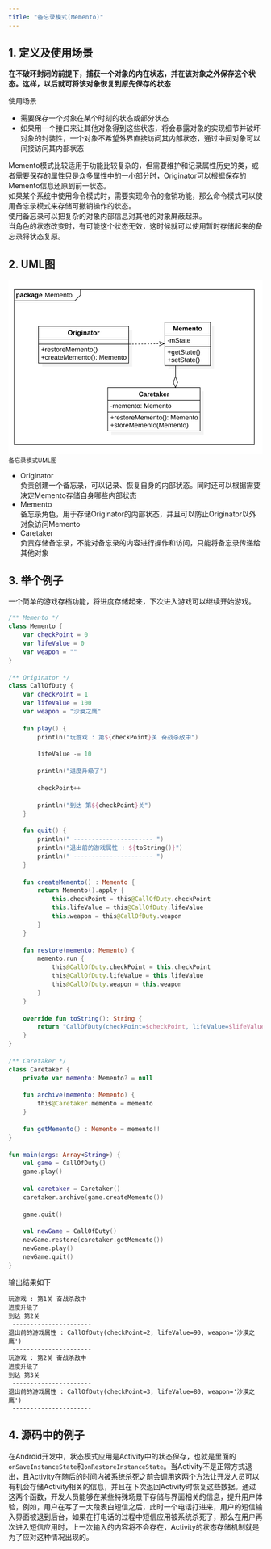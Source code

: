 ```yaml
---
title: "备忘录模式(Memento)"
---
```


## 1. 定义及使用场景

**在不破环封闭的前提下，捕获一个对象的内在状态，并在该对象之外保存这个状态。这样，以后就可将该对象恢复到原先保存的状态**

使用场景  

- 需要保存一个对象在某个时刻的状态或部分状态
- 如果用一个接口来让其他对象得到这些状态，将会暴露对象的实现细节并破坏对象的封装性，一个对象不希望外界直接访问其内部状态，通过中间对象可以间接访问其内部状态

Memento模式比较适用于功能比较复杂的，但需要维护和记录属性历史的类，或者需要保存的属性只是众多属性中的一小部分时，Originator可以根据保存的Memento信息还原到前一状态。  
如果某个系统中使用命令模式时，需要实现命令的撤销功能，那么命令模式可以使用备忘录模式来存储可撤销操作的状态。  
使用备忘录可以把复杂的对象内部信息对其他的对象屏蔽起来。  
当角色的状态改变时，有可能这个状态无效，这时候就可以使用暂时存储起来的备忘录将状态复原。

## 2. UML图

![备忘录模式UML图](/assets/images/design-pattern/memento.png)  
<small>备忘录模式UML图</small>

- Originator  
  负责创建一个备忘录，可以记录、恢复自身的内部状态。同时还可以根据需要决定Memento存储自身哪些内部状态
- Memento  
  备忘录角色，用于存储Originator的内部状态，并且可以防止Originator以外对象访问Memento
- Caretaker  
  负责存储备忘录，不能对备忘录的内容进行操作和访问，只能将备忘录传递给其他对象

## 3. 举个例子
一个简单的游戏存档功能，将进度存储起来，下次进入游戏可以继续开始游戏。

```kotlin
/** Memento */
class Memento {
    var checkPoint = 0
    var lifeValue = 0
    var weapon = ""
}

/** Originator */
class CallOfDuty {
    var checkPoint = 1
    var lifeValue = 100
    var weapon = "沙漠之鹰"

    fun play() {
        println("玩游戏 : 第${checkPoint}关 奋战杀敌中")

        lifeValue -= 10

        println("进度升级了")

        checkPoint++

        println("到达 第${checkPoint}关")
    }

    fun quit() {
        println(" ---------------------- ")
        println("退出前的游戏属性 : ${toString()}")
        println(" ---------------------- ")
    }

    fun createMemento() : Memento {
        return Memento().apply {
            this.checkPoint = this@CallOfDuty.checkPoint
            this.lifeValue = this@CallOfDuty.lifeValue
            this.weapon = this@CallOfDuty.weapon
        }
    }

    fun restore(memento: Memento) {
        memento.run {
            this@CallOfDuty.checkPoint = this.checkPoint
            this@CallOfDuty.lifeValue = this.lifeValue
            this@CallOfDuty.weapon = this.weapon
        }
    }

    override fun toString(): String {
        return "CallOfDuty(checkPoint=$checkPoint, lifeValue=$lifeValue, weapon='$weapon')"
    }
}

/** Caretaker */
class Caretaker {
    private var memento: Memento? = null

    fun archive(memento: Memento) {
        this@Caretaker.memento = memento
    }

    fun getMemento() : Memento = memento!!
}

fun main(args: Array<String>) {
    val game = CallOfDuty()
    game.play()

    val caretaker = Caretaker()
    caretaker.archive(game.createMemento())

    game.quit()

    val newGame = CallOfDuty()
    newGame.restore(caretaker.getMemento())
    newGame.play()
    newGame.quit()
}
```

输出结果如下
```text
玩游戏 : 第1关 奋战杀敌中
进度升级了
到达 第2关
 ----------------------
退出前的游戏属性 : CallOfDuty(checkPoint=2, lifeValue=90, weapon='沙漠之鹰')
 ----------------------
玩游戏 : 第2关 奋战杀敌中
进度升级了
到达 第3关
 ----------------------
退出前的游戏属性 : CallOfDuty(checkPoint=3, lifeValue=80, weapon='沙漠之鹰')
 ----------------------
```

## 4. 源码中的例子

在Android开发中，状态模式应用是Activity中的状态保存，也就是里面的`onSaveInstanceState`和`onRestoreInstanceState`。当Activity不是正常方式退出，且Activity在随后的时间内被系统杀死之前会调用这两个方法让开发人员可以有机会存储Activity相关的信息，并且在下次返回Activity时恢复这些数据。通过这两个函数，开发人员能够在某些特殊场景下存储与界面相关的信息，提升用户体验，例如，用户在写了一大段表白短信之后，此时一个电话打进来，用户的短信输入界面被退到后台，如果在打电话的过程中短信应用被系统杀死了，那么在用户再次进入短信应用时，上一次输入的内容将不会存在，Activity的状态存储机制就是为了应对这种情况出现的。
